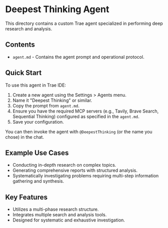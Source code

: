 # Deepest Thinking Agent

This directory contains a custom Trae agent specialized in performing deep research and analysis.

## Contents

- `agent.md` - Contains the agent prompt and operational protocol.

## Quick Start

To use this agent in Trae IDE:

1. Create a new agent using the Settings > Agents menu.
2. Name it "Deepest Thinking" or similar.
3. Copy the prompt from `agent.md`.
4. Ensure you have the required MCP servers (e.g., Tavily, Brave Search, Sequential Thinking) configured as specified in the `agent.md`.
5. Save your configuration.

You can then invoke the agent with `@DeepestThinking` (or the name you chose) in the chat.

## Example Use Cases

- Conducting in-depth research on complex topics.
- Generating comprehensive reports with structured analysis.
- Systematically investigating problems requiring multi-step information gathering and synthesis.

## Key Features

- Utilizes a multi-phase research structure.
- Integrates multiple search and analysis tools.
- Designed for systematic and exhaustive investigation.